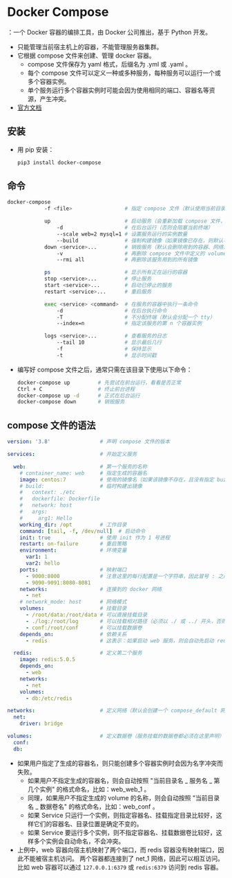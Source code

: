# Docker Compose

：一个 Docker 容器的编排工具，由 Docker 公司推出，基于 Python 开发。

- 只能管理当前宿主机上的容器，不能管理服务器集群。
- 它根据 compose 文件来创建、管理 docker 容器。
  - compose 文件保存为 yaml 格式，后缀名为 .yml 或 .yaml 。
  - 每个 compose 文件可以定义一种或多种服务，每种服务可以运行一个或多个容器实例。
  - 单个服务运行多个容器实例时可能会因为使用相同的端口、容器名等资源，产生冲突。
- [官方文档](https://docs.docker.com/compose/compose-file/)

## 安装

- 用 pip 安装：
    ```sh
    pip3 install docker-compose
    ```

## 命令

```sh
docker-compose
            -f <file>                 # 指定 compose 文件（默认使用当前目录下的 docker-compose.yml）

            up                        # 启动服务（会重新加载 compose 文件，可能会删除容器或重新创建容器）
                -d                    # 在后台运行（否则会阻塞当前终端）
                --scale web=2 mysql=1 # 设置服务运行的实例数量
                --build               # 强制构建镜像（如果镜像已存在，则默认不会再次构建）
            down <service>...         # 销毁服务（默认会删除用到的容器、网络）
                -v                    # 再删除 compose 文件中定义的 volumes 以及用到的匿名 volumes
                --rmi all             # 再删除该服务用到的所有镜像

            ps                        # 显示所有正在运行的容器
            stop <service>...         # 停止服务
            start <service>...        # 启动已停止的服务
            restart <service>...      # 重启服务

            exec <service> <command>  # 在服务的容器中执行一条命令
                -d                    # 在后台执行命令
                -T                    # 不分配终端（默认会分配一个 tty）
                --index=n             # 指定该服务的第 n 个容器实例

            logs <service>...         # 查看服务的日志
                --tail 10             # 显示最后几行
                -f                    # 保持显示
                -t                    # 显示时间戳
```
- 编写好 compose 文件之后，通常只需在该目录下使用以下命令：
  ```sh
  docker-compose up         # 先尝试在前台运行，看看是否正常
  Ctrl + C                  # 终止前台进程
  docker-compose up -d      # 正式在后台运行
  docker-compose down       # 销毁服务
  ```

## compose 文件的语法

```yaml
version: '3.8'                # 声明 compose 文件的版本

services:                     # 开始定义服务

  web:                        # 第一个服务的名称
    # container_name: web     # 指定生成的容器名
    image: centos:7           # 使用的镜像名（如果该镜像不存在，且没有指定 build 选项，则尝试 pull 它）
    # build:                  # 临时构建出镜像
    #   context: ./etc
    #   dockerfile: Dockerfile
    #   network: host
    #   args:
    #     arg1: Hello
    working_dir: /opt         # 工作目录  
    command: [tail, -f, /dev/null]  # 启动命令
    init: true                # 使用 init 作为 1 号进程
    restart: on-failure       # 重启策略
    environment:              # 环境变量
      var1: 1
      var2: hello
    ports:                    # 映射端口
      - 9000:8000             # 注意这里的每行配置是一个字符串，因此冒号 : 之后不能加空格
      - 9090-9091:8080-8081
    networks:                 # 连接到的 docker 网络
      - net
    # network_mode: host      # 网络模式
    volumes:                  # 挂载目录
      - /root/data:/root/data # 可以直接挂载目录
      - ./log:/root/log       # 可以挂载相对路径（必须以 ./ 或 ../ 开头，否则会被视作数据卷名）
      - conf:/root/conf       # 可以挂载数据卷
    depends_on:               # 依赖关系
      - redis                 # 这表示：如果启动 web 服务，则会自动先启动 redis 服务；如果停止 redis 服务，则会自动先停止 web 服务

  redis:                      # 定义第二个服务
    image: redis:5.0.5
    depends_on:
      - web
    networks:
      - net
    volumes:
      - db:/etc/redis

networks:                     # 定义网络（默认会创建一个 compose_default 网络）
  net:
    driver: bridge

volumes:                      # 定义数据卷（服务挂载的数据卷都必须在这里声明）
  conf:
  db:
```
- 如果用户指定了生成的容器名，则只能创建多个容器实例时会因为名字冲突而失败。
  - 如果用户不指定生成的容器名，则会自动按照 "当前目录名 _ 服务名 _ 第几个实例" 的格式命名，比如：web_web_1 。
  - 同理，如果用户不指定生成的 volume 的名称，则会自动按照 "当前目录名 _ 数据卷名" 的格式命名，比如：web_conf 。
  - 如果 Service 只运行一个实例，则指定容器名、挂载指定目录比较好，这样它们的容器名、目录位置是确定不变的。
  - 如果 Service 要运行多个实例，则不指定容器名、挂载数据卷比较好，这样多个实例会自动命名，不会冲突。
- 上例中，web 容器向宿主机映射了两个端口，而 redis 容器没有映射端口，因此不能被宿主机访问。
  两个容器都连接到了 net_1 网络，因此可以相互访问。比如 web 容器可以通过 `127.0.0.1:6379` 或 `redis:6379` 访问到 redis 容器。
